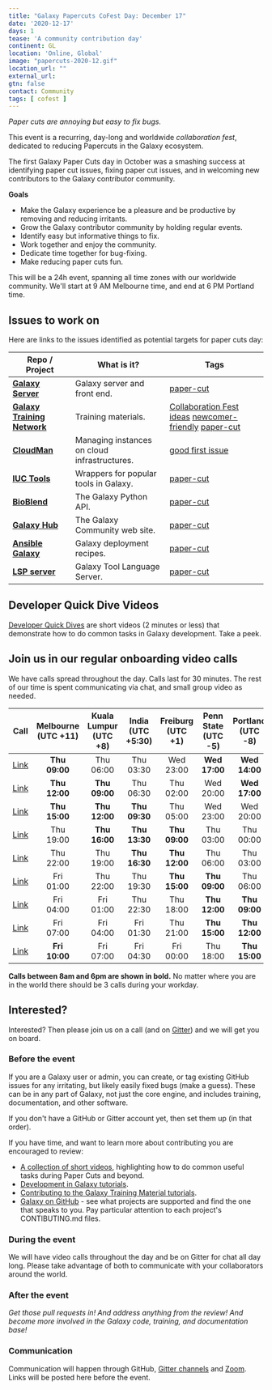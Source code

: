 ```yaml
---
title: "Galaxy Papercuts CoFest Day: December 17"
date: '2020-12-17'
days: 1
tease: 'A community contribution day'
continent: GL
location: 'Online, Global'
image: "papercuts-2020-12.gif"
location_url: ""
external_url:
gtn: false
contact: Community
tags: [ cofest ]
---
```


*Paper cuts are annoying but easy to fix bugs.*

This event is a recurring, day-long and worldwide *collaboration fest*, dedicated to reducing Papercuts in the Galaxy ecosystem.

The first Galaxy Paper Cuts day in October was a smashing success at identifying paper cut issues, fixing paper cut issues, and in welcoming new contributors to the Galaxy contributor community.

**Goals**

* Make the Galaxy experience be a pleasure and be productive by removing and reducing irritants.
* Grow the Galaxy contributor community by holding regular events.
* Identify easy but informative things to fix.
* Work together and enjoy the community.
* Dedicate time together for bug-fixing.
* Make reducing paper cuts fun.

This will be a 24h event, spanning all time zones with our worldwide community. We'll start at 9 AM Melbourne time, and end at 6 PM Portland time.

## Issues to work on

Here are links to the issues identified as potential targets for paper cuts day:


| Repo / Project | What is it? | Tags |
| --- | --- | --- |
| **[Galaxy Server](https://github.com/galaxyproject/galaxy)** | Galaxy server and front end. | <a class="btn btn-info btn-sm" href="https://github.com/galaxyproject/galaxy/issues?q=is%3Aopen+label%3Apaper-cut" role="button">paper-cut</a> | 
| **[Galaxy Training Network](https://github.com/galaxyproject/training-material)** | Training materials. | <a class="btn btn-info btn-sm" href="https://github.com/galaxyproject/training-material/issues/2070" role="button">Collaboration Fest ideas</a> <a class="btn btn-info btn-sm" href="https://github.com/galaxyproject/training-material/labels/newcomer-friendly" role="button">newcomer-friendly</a> <a class="btn btn-info btn-sm" href="https://github.com/galaxyproject/training-material/labels/paper-cut" role="button">paper-cut</a> | 
| **[CloudMan](https://github.com/galaxyproject/cloudman)** | Managing instances on cloud infrastructures. | <a class="btn btn-info btn-sm" href="https://github.com/galaxyproject/cloudman/labels/good%20first%20issue" role="button">good first issue</a> | 
| **[IUC Tools](https://github.com/galaxyproject/tools-iuc)** | Wrappers for popular tools in Galaxy. | <a class="btn btn-info btn-sm" href="https://github.com/galaxyproject/tools-iuc/issues?q=is%3Aopen+is%3Aissue+label%3Apaper-cut" role="button">paper-cut</a>  | 
| **[BioBlend](https://github.com/galaxyproject/bioblend)** | The Galaxy Python API. | <a class="btn btn-info btn-sm" href="https://github.com/galaxyproject/bioblend/issues?q=is%3Aopen+is%3Aissue+label%3Apaper-cut" role="button">paper-cut</a> | 
| **[Galaxy Hub](https://github.com/galaxyproject/galaxy-hub/)** | The Galaxy Community web site. | <a class="btn btn-info btn-sm" href="https://github.com/galaxyproject/galaxy-hub/labels/paper-cut">paper-cut</a> | 
| **[Ansible Galaxy](https://github.com/galaxyproject/ansible-galaxy/)** | Galaxy deployment recipes.  | <a class="btn btn-info btn-sm" href="https://github.com/galaxyproject/ansible-galaxy/labels/paper-cut">paper-cut</a> | 
| **[LSP server](https://github.com/galaxyproject/galaxy-language-server/)** | Galaxy Tool Language Server.  | <a class="btn btn-info btn-sm" href="https://github.com/galaxyproject/galaxy-language-server/labels/paper-cut">paper-cut</a> | 


## Developer Quick Dive Videos

[Developer Quick Dives](https://www.youtube.com/playlist?list=PLNFLKDpdM3B8Ro-V0mZboQjj40RimRZ8n) are short videos (2 minutes or less) that demonstrate how to do common tasks in Galaxy development.  Take a peek.


## Join us in our regular onboarding video calls

We have calls spread throughout the day.  Calls last for 30 minutes.  The rest of our time is spent communicating via chat, and small group video as needed.


| Call | Melbourne<br />(UTC +11) | Kuala Lumpur<br />(UTC +8) | India<br />(UTC +5:30) | Freiburg<br />(UTC +1) | Penn State<br />(UTC -5) | Portland<br />(UTC -8) | Your<br />Time |
| :---: | :---: | :---: | :---: | :---: | :---: | :---: | :---: |
| [Link](https://zoom.us/j/91012628040?pwd=L0lxQlIxM3NwVUFzaEdYRXJvUkN0dz09) | **Thu<br />09:00** | Thu<br />06:00 | Thu<br />03:30 | Wed<br />23:00 | **Wed<br />17:00** | **Wed<br />14:00** | [See](https://www.timeanddate.com/worldclock/fixedtime.html?msg=09%3A00+Melbourne+Galaxy+Papercuts+CoFest+Call&iso=20201217T09&p1=152&am=30) |
| [Link](https://zoom.us/j/91012628040?pwd=L0lxQlIxM3NwVUFzaEdYRXJvUkN0dz09) | **Thu<br />12:00** | **Thu<br />09:00** | Thu<br />06:30 | Thu<br />02:00 | Wed<br />20:00 | **Wed<br />17:00** | [See](https://www.timeanddate.com/worldclock/fixedtime.html?msg=12%3A00+Melbourne+Galaxy+Papercuts+CoFest+Call&iso=20201217T12&p1=152&am=30) |
| [Link](https://unimelb.zoom.us/j/86752621418?pwd=UmxReks4dk96VzRNbTRVWUl0SFIzZz09) | **Thu<br />15:00** | **Thu<br />12:00** | **Thu<br />09:30** | Thu<br />05:00 | Wed<br />23:00 | Wed<br />20:00 | [See](https://www.timeanddate.com/worldclock/fixedtime.html?msg=15%3A00+Melbourne+Galaxy+Papercuts+CoFest+Call&iso=20201217T15&p1=152&am=30) |
| [Link](https://us02web.zoom.us/j/88033055747?pwd=ZloxVldTMHVRbi9jWHdOYUJ6aDUzUT09) | Thu<br />19:00 | **Thu<br />16:00** | **Thu<br />13:30** | **Thu<br />09:00** | Thu<br />03:00 | Thu<br />00:00 | [See](https://www.timeanddate.com/worldclock/fixedtime.html?msg=09%3A00+Freiburg+Galaxy+Papercuts+CoFest+Call&iso=20201217T09&p1=980&am=30) |
| [Link](https://us02web.zoom.us/j/88033055747?pwd=ZloxVldTMHVRbi9jWHdOYUJ6aDUzUT09)  | Thu<br />22:00 | Thu<br />19:00 | **Thu<br />16:30** | **Thu<br />12:00** | Thu<br />06:00 | Thu<br />03:00 | [See](https://www.timeanddate.com/worldclock/fixedtime.html?msg=12%3A00+Freiburg+Galaxy+Papercuts+CoFest+Call&iso=20201217T12&p1=980&am=30) |
| [Link](https://us02web.zoom.us/j/88033055747?pwd=ZloxVldTMHVRbi9jWHdOYUJ6aDUzUT09)  | Fri<br />01:00 | Thu<br />22:00 | Thu<br />19:30 | **Thu<br />15:00** | **Thu<br />09:00** | Thu<br />06:00 | [See](https://www.timeanddate.com/worldclock/fixedtime.html?msg=15%3A00+Freiburg+Galaxy+Papercuts+Cofest+Call&iso=20201217T15&p1=%3A&am=30) |
| [Link](https://zoom.us/j/92859435449?pwd=eU9VSUV4ZU9BekpZbDBURG1BZ3Q0dz09) | Fri<br />04:00 | Fri<br />01:00 | Thu<br />22:30 | Thu<br />18:00 | **Thu<br />12:00** | **Thu<br />09:00** | [See](https://www.timeanddate.com/worldclock/fixedtime.html?msg=12%3A00+Penn+State+Galaxy+Papercuts+CoFest+Call&iso=20201217T12&p1=3705&am=30) |
| [Link](https://zoom.us/j/92859435449?pwd=eU9VSUV4ZU9BekpZbDBURG1BZ3Q0dz09) | Fri<br />07:00 | Fri<br />04:00 | Fri<br />01:30 | Thu<br />21:00 | **Thu<br />15:00** | **Thu<br />12:00** | [See](https://www.timeanddate.com/worldclock/fixedtime.html?msg=15%3A00+Penn+State+Galaxy+Papercuts+CoFest+Call&iso=20201217T15&p1=%3A&am=30) |
| [Link](https://zoom.us/j/92859435449?pwd=eU9VSUV4ZU9BekpZbDBURG1BZ3Q0dz09) | **Fri<br />10:00** | Fri<br />07:00 | Fri<br />04:30 | Fri<br />00:00 | Thu<br />18:00 | **Thu<br />15:00** | [See](https://www.timeanddate.com/worldclock/fixedtime.html?msg=15%3A00+Portland+Galaxy+Papercuts+Cofest+Call&iso=20201217T15&p1=202&am=30) |

**Calls between 8am and 6pm are shown in bold.**  No matter where you are in the world there should be 3 calls during your workday.


## Interested?

Interested? Then please join us on a call (and on [Gitter](https://gitter.im/galaxyproject/Lobby)) and we will get you on board.

### Before the event

If you are a Galaxy user or admin, you can create, or tag existing GitHub issues for any irritating, but likely easily fixed bugs (make a guess). These can be in any part of Galaxy, not just the core engine, and includes training, documentation, and other software.

If you don't have a GitHub or Gitter account yet, then set them up (in that order).

If you have time, and want to learn more about contributing you are encouraged to review:

* [A collection of short videos](https://www.youtube.com/playlist?list=PLNFLKDpdM3B8Ro-V0mZboQjj40RimRZ8n), highlighting how to do common useful tasks during Paper Cuts and beyond.
* [Development in Galaxy tutorials](https://training.galaxyproject.org/training-material/topics/dev/).
* [Contributing to the Galaxy Training Material tutorials](https://training.galaxyproject.org/training-material/topics/contributing/).
* [Galaxy on GitHub](https://github.com/galaxyproject) - see what projects are supported and find the one that speaks to you. Pay particular attention to each project's CONTIBUTING.md files.

### During the event

We will have video calls throughout the day and be on Gitter for chat all day long. Please take advantage of both to communicate with your collaborators around the world.

### After the event

*Get those pull requests in! And address anything from the review! And become more involved in the Galaxy code, training, and documentation base!*

### Communication

Communication will happen through GitHub, [Gitter channels](https://gitter.im/galaxyproject/Lobby) and [Zoom](#join-us-in-our-regular-video-calls). Links will be posted here before the event.  
